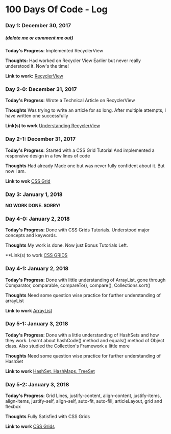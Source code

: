 # 100 Days Of Code - Log

### Day 1: December 30, 2017 
##### (delete me or comment me out)

**Today's Progress**: Implemented RecyclerView

**Thoughts:** Had worked on Recycler View Earlier but never really understood it. Now's the time!

**Link to work:** [RecyclerView](https://github.com/DhruvamSharma/CSS-Grids.git )



### Day 2-0: December 31, 2017

**Today's Progress**: Wrote a Technical Article on RecyclerView

**Thoughts** Was trying to write an article for so long. After multiple attempts, I have written one successfully

**Link(s) to work**
 [Understanding RecyclerView](https://medium.com/@dhruvamsharma/understanding-recyclerview-a-high-level-insight-part-1-dc3f81af5720)



### Day 2-1: December 31, 2017

**Today's Progress**: Started with a CSS Grid Tutorial And implemented a responsive design in a few lines of code

**Thoughts** Had already Made one but was never fully confident about it. But now I am.

**Link to wok**
[CSS Grid](https://github.com/DhruvamSharma/CSS-Grids.git)



### Day 3: January 1, 2018

**NO WORK DONE. SORRY!**



### Day 4-0: January 2, 2018

**Today's Progress**: Done with CSS Grids Tutorials. Understood major concepts and keywords. 

**Thoughts** My work is done. Now just Bonus Tutorials Left.

**Link(s) to work
[CSS GRIDS](https://github.com/DhruvamSharma/CSS-Grids.git)



### Day 4-1: January 2, 2018

**Today's Progress**: Done with little understanding of ArrayList, gone through Comparator, comparable, compareTo(), compare(), Collections.sort() 

**Thoughts** Need some question wise practice for further understanding of arrayList

**Link to work**
[ArrayList](https://github.com/DhruvamSharma/DataStructures-ArrayList.git)


### Day 5-1: January 3, 2018

**Today's Progress**: Done with a little understanding of HashSets and how they work. Learnt about hashCode() method and equals() method of Object class. Also studied the Collection's Framework a little more

**Thoughts** Need some question wise practice for further understanding of HashSet

**Link to work**
[HashSet, HashMaps, TreeSet](https://github.com/DhruvamSharma/DataStructures-ArrayList.git)



### Day 5-2: January 3, 2018

**Today's Progress**: Grid Lines, justify-content, align-content, justify-items, align-items, justify-self, align-self, auto-fit, auto-fill, articleLayout, grid and flexbox

**Thoughts** Fully Satisfied with CSS Grids

**Link to work**
[CSS Grids](https://github.com/DhruvamSharma/CSS-Grids.git)
